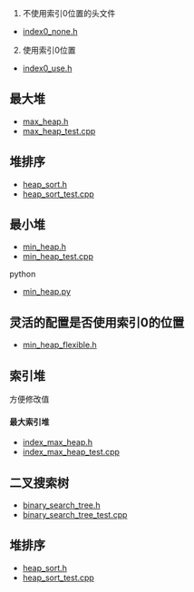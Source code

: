 
1. 不使用索引0位置的头文件

- [index0_none.h](/index0_none.h)

2. 使用索引0位置

- [index0_use.h](/index0_use.h)

## 最大堆

- [max_heap.h](/max_heap.h)
- [max_heap_test.cpp](/max_heap_test.cpp)

## 堆排序

- [heap_sort.h](/heap_sort.h)
- [heap_sort_test.cpp](/heap_sort_test.cpp)

## 最小堆

- [min_heap.h](/min_heap.h)
- [min_heap_test.cpp](/min_heap_test.cpp)

python

- [min_heap.py](/python/min_heap.py)

## 灵活的配置是否使用索引0的位置

- [min_heap_flexible.h](/min_heap_flexible.h)


## 索引堆

方便修改值

#### 最大索引堆

- [index_max_heap.h](/index_max_heap.h)
- [index_max_heap_test.cpp](/index_max_heap_test.cpp)

## 二叉搜索树

- [binary_search_tree.h](/binary_search_tree.h)
- [binary_search_tree_test.cpp](/binary_search_tree_test.cpp)

## 堆排序

- [heap_sort.h](/heap_sort.h)
- [heap_sort_test.cpp](/heap_sort_test.cpp)